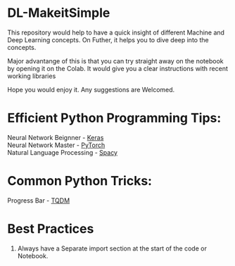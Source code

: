 # DL-MakeitSimple

This repository would help to have a quick insight of different Machine and Deep Learning concepts. 
On Futher, it helps you to dive deep into the concepts.

Major advantange of this is that you can try straight away on the notebook by opening it on the Colab. It would give you a clear instructions with recent working libraries

Hope you would enjoy it.
Any suggestions are Welcomed.


# Efficient Python Programming Tips:

Neural Network Beignner -  [Keras](https://keras.io/) </br> 
Neural Network Master   -  [PyTorch](https://pytorch.org/) </br> Natural Language Processing - [Spacy](https://spacy.io/)

# Common Python Tricks:

Progress Bar   -  [TQDM](https://github.com/tqdm/tqdm)






# Best Practices
 1. Always have a Separate import section at the start of the code or Notebook.

